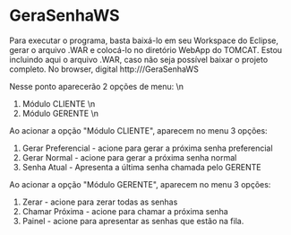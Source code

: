 # GeraSenhaWS
Para executar o programa, basta baixá-lo em seu Workspace do Eclipse, gerar o arquivo .WAR e colocá-lo no diretório WebApp do TOMCAT.
Estou incluindo aqui o arquivo .WAR, caso não seja possível baixar o projeto completo.
No browser, digital http://<seu servidor>/GeraSenhaWS

Nesse ponto aparecerão 2 opções de menu: \n
  1) Módulo CLIENTE \n
  2) Módulo GERENTE \n
  
Ao acionar a opção "Módulo CLIENTE", aparecem no menu 3 opções:
  1) Gerar Preferencial - acione para gerar a próxima senha preferencial
  2) Gerar Normal - acione para gerar a próxima senha normal
  3) Senha Atual - Apresenta a última senha chamada pelo GERENTE

Ao acionar a opção "Módulo GERENTE", aparecem no menu 3 opções:
  1) Zerar - acione para zerar todas as senhas
  2) Chamar Próxima - acione para chamar a próxima senha
  3) Painel - acione para apresentar as senhas que estão na fila.
